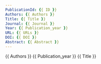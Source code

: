 ```yaml
---
PublicationId: {{ ID }}
Authors: {{ Authors }}
Title: {{ Title }}
Journal: {{ Journal }}
Year: {{ Publication_year }}
URL: {{ URLs }}
DOI: {{ DOI }}
Abstract: {{ Abstract }}
---
```


{{ Authors }} {{ Publication_year }} {{ Title }}
